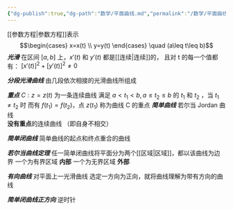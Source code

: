 ```yaml
---
{"dg-publish":true,"dg-path":"数学/平面曲线.md","permalink":"/数学/平面曲线/","dgPassFrontmatter":true,"noteIcon":"","created":"2024-05-21T15:20:28.181+08:00","updated":"2024-08-15T23:27:26.152+08:00"}
---
```




[[参数方程\|参数方程]]表示
$$\begin{cases}
x=x(t) \\
y=y(t)
\end{cases} \quad (a\leq t\leq b)$$
***光滑***
在区间 $[a,b]$ 上，$x'(t)$ 和 $y'(t)$ 都是[[连续\|连续]]的，
且对 t 的每一个值都有： $[x'(t)]^{2}+[y'(t)]^{2}\neq 0$

***分段光滑曲线***
由几段依次相接的光滑曲线所组成

***重点***
$C: z=z(t)$ 为一条连续曲线
满足 $a<t_{1}<b,a\leq t_{2}\leq b$ 的 $t_{1}$ 和 $t_{2}$ ，当 $t_{1}\neq t_{2}$ 时
而有 $f(t_{1})=f(t_{2})$，点 $z(t_{1})$ 称为曲线 C 的重点
***简单曲线***
若尔当 Jordan 曲线  
**没有重点**的连续曲线
（即自身不相交）

***简单闭曲线***
简单曲线的起点和终点重合的曲线

***若尔当曲线定理***
任一简单闭曲线将平面分为两个[[区域\|区域]]，都以该曲线为边界
一个为有界区域      **内部**
一个为无界区域      **外部**

***有向曲线***
对平面上一光滑曲线
选定一方向为正向，就将曲线理解为带有方向的曲线

***简单闭曲线正方向***
逆时针

